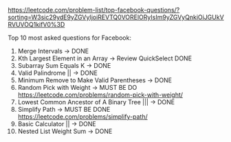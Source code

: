 https://leetcode.com/problem-list/top-facebook-questions/?sorting=W3sic29ydE9yZGVyIjoiREVTQ0VORElORyIsIm9yZGVyQnkiOiJGUkVRVUVOQ1kifV0%3D

Top 10 most asked questions for Facebook:
1) Merge Intervals -> DONE
2) Kth Largest Element in an Array -> Review QuickSelect DONE
3) Subarray Sum Equals K -> DONE
4) Valid Palindrome || -> DONE
5) Minimum Remove to Make Valid Parentheses -> DONE
6) Random Pick with Weight -> MUST BE DO
https://leetcode.com/problems/random-pick-with-weight/
7) Lowest Common Ancestor of A Binary Tree ||| -> DONE
8) Simplify Path -> MUST BE DONE
https://leetcode.com/problems/simplify-path/
9) Basic Calculator ||  -> DONE
10) Nested List Weight Sum -> DONE
